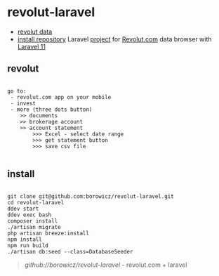 # revolut-laravel

* [revolut data](#revolut)
* [install repository](#install)
  Laravel [project](https://github.com/borowicz/revolut-laravel/) for [Revolut.com](https://app.revolut.com/start) data browser with [Laravel 11](https://laravel.com/docs/11.x/)



## revolut
```
 
go to:
 - revolut.com app on your mobile
 - invest
 - more (three dots button) 
    >> documents
    >> brokerage account
    >> account statement
        >>> Excel - select date range 
        >>> get statement button
        >>> save csv file
 
```


## install

```shell

git clone git@github.com:borowicz/revolut-laravel.git
cd revolut-laravel
ddev start 
ddev exec bash
composer install
./artisan migrate
php artisan breeze:install
npm install
npm run build
./artisan db:seed --class=DatabaseSeeder

```

> *github://borowicz/revolut-laravel* - revolut.com + laravel
 
